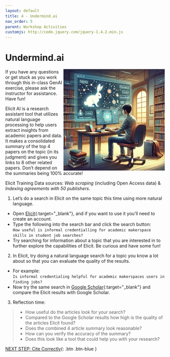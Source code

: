 ```yaml
---
layout: default
title: 4 - Undermind.ai
nav_order: 5
parent: Workshop Activities
customjs: http://code.jquery.com/jquery-1.4.2.min.js
---
```


# Undermind.ai
<img src="images/1-research.png" style="float:right;width:320px;" alt="Elicit.ai logo"> 
If you have any questions or get stuck as you work through this in-class GenAI exercise, please ask the instructor for assistance.  Have fun!

Elicit AI is a research assistant tool that utilizes natural language processing to help users extract insights from academic papers and data. It makes a consolidated summary of the top 4 papers on the topic (in its judgment) and gives you links to 8 other related papers. Don’t depend on the summaries being 100% accurate!

Elicit Training Data sources: _Web scraping_ (including Open Access data) & _Indexing agreements with 50 publishers_.

1. Let’s do a search in Elicit on the same topic this time using more natural language.
  - Open [Elicit](https://elicit.com/){:target="_blank"}, and if you want to use it you’ll need to create an account.
  - Type the following into the search bar and click the search button:
<br>```How useful is informal credentialling for academic makerspace skills in student job searches?```<br>
  - Try searching for information about a topic that you are interested in to further explore the capabilities of Elicit. Be curious and have some fun!
2. In Elicit, try doing a natural language search for a topic you know a lot about so that you can evaluate the quality of the results.
  - For example:
<br> ```Is informal credentialing helpful for academic makerspaces users in finding jobs?```<br>
  - Now try the same search in [Google Scholar](https://scholar.google.com){:target="_blank"} and compare the Elicit results with Google Scholar.
3. Reflection time:
>  - How useful do the articles look for your search?
>  - Compared to the Google Scholar results how high is the quality of the articles Elicit found?
>  - Does the combined 4 article summary look reasonable?
>  - How can you verify the accuracy of the summary?
>  - Does this look like a tool that could help you with your research?

[NEXT STEP: Cite Correctly](9-cite.html){: .btn .btn-blue }
